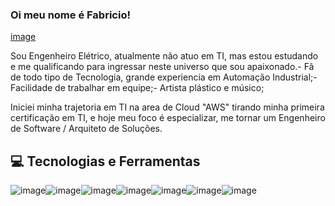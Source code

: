 ### Oi meu nome é Fabricio!

[image](https://github.com/fabriciooliv/fabriciooliv/assets/146496164/6f1b7fc6-dace-4394-8d6c-49e02cb5aad4) 

Sou Engenheiro Elétrico, atualmente não atuo em TI, mas estou estudando e me qualificando para ingressar neste universo que sou apaixonado.- Fã de todo tipo de Tecnologia, grande experiencia em Automação Industrial;- Facilidade de trabalhar em equipe;- Artista plástico e músico;

Iniciei minha trajetoria em TI na area de Cloud "AWS" tirando minha primeira certificação em TI, e hoje meu foco é especializar, me tornar um Engenheiro de Software / Arquiteto de Soluções.

## 💻 Tecnologias e Ferramentas

![image](https://github.com/fabriciooliv/fabriciooliv/assets/146496164/ca262417-e7b0-4fea-ba85-94ca7b374a14)![image](https://github.com/fabriciooliv/fabriciooliv/assets/146496164/fe7de402-8117-4f22-a00e-7609ee80f913)![image](https://github.com/fabriciooliv/fabriciooliv/assets/146496164/d420d498-7097-4a39-8637-a04f4b7cc8af)![image](https://github.com/fabriciooliv/fabriciooliv/assets/146496164/996360c8-37f4-43ec-8644-58c8d00e6b85)![image](https://github.com/fabriciooliv/fabriciooliv/assets/146496164/3bebafbf-df4e-406d-97d4-1216e3947974)![image](https://github.com/fabriciooliv/fabriciooliv/assets/146496164/5d7f593c-68f1-4669-b59e-df3079cd8de0)![image](https://github.com/fabriciooliv/fabriciooliv/assets/146496164/ed393bdf-5f90-4d93-ab49-2d1d1b36fd36)
